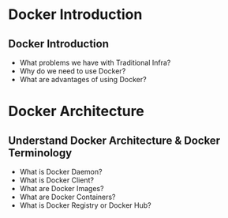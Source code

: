 # Docker Introduction

## Docker Introduction
- What problems we have with Traditional Infra?
- Why do we need to use Docker? 
- What are advantages of using Docker?


# Docker Architecture

## Understand Docker Architecture & Docker Terminology
- What is Docker Daemon? 
- What is Docker Client?
- What are Docker Images?
- What are Docker Containers?
- What is Docker Registry or Docker Hub?

